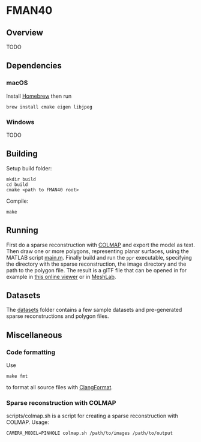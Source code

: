 # FMAN40

## Overview

TODO

## Dependencies

### macOS

Install [Homebrew](https://brew.sh) then run

```
brew install cmake eigen libjpeg
```

### Windows

TODO

## Building

Setup build folder:
```
mkdir build
cd build
cmake <path to FMAN40 root>
```

Compile:
```
make
```

## Running

First do a sparse reconstruction with [COLMAP](https://colmap.github.io) and export the model as text. Then draw one or more polygons, representing planar surfaces, using the MATLAB script [main.m](Matlab_script/main.m). Finally build and run the `ppr` executable, specifying the directory with the sparse reconstruction, the image directory and the path to the polygon file. The result is a glTF file that can be opened in for example in [this online viewer](https://gltf-viewer.donmccurdy.com) or in [MeshLab](https://www.meshlab.net).

## Datasets

The [datasets](datasets) folder contains a few sample datasets and pre-generated sparse reconstructions and polygon files.

## Miscellaneous

### Code formatting

Use

```
make fmt
```

to format all source files with [ClangFormat](https://clang.llvm.org/docs/ClangFormat.html).

### Sparse reconstruction with COLMAP

scripts/colmap.sh is a script for creating a sparse reconstruction with COLMAP. Usage:

```
CAMERA_MODEL=PINHOLE colmap.sh /path/to/images /path/to/output
```
